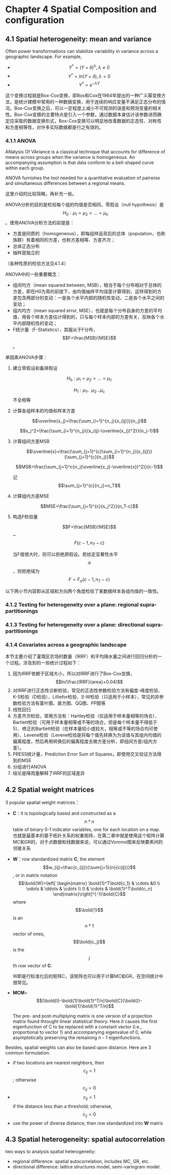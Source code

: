 # Chapter 4 Spatial Composition and configuration

## 4.1 Spatial heterogeneity: mean and variance

Often power transformations can stabilize variability in variance across a geographic landscape. For example,

+ $$Y^*=(Y+\delta)^{\lambda}, \lambda≠0$$
+ $$Y^*=ln(Y+\delta), \lambda=0$$
+ $$Y^*=e^{-{\lambda}Y}$$

这个变换过程就是Box-Cox变换，即Box和Cox在1964年提出的一种广义幂变换方法，是统计建模中常用的一种数据变换，用于连续的响应变量不满足正态分布的情况。Box-Cox变换之后，可以一定程度上减小不可观测的误差和预测变量的相关性。Box-Cox变换的主要特点是引入一个参数，通过数据本身估计该参数进而确定应采取的数据变换形式，Box-Cox变换可以明显地改善数据的正态性、对称性和方差相等性，对许多实际数据都是行之有效的。

### 4.1.1 ANOVA

ANalysis Of VAriance is a classical technique that accounts for difference of means across groups when the variance is homogeneous. An accompanying assumption is that data conform to a bell-shaped curve within each group.

ANOVA furnishes the tool needed for a quantitative evaluation of pairwise and simultaneous differences between a regional means.

这里介绍的比较简略，再补充一些。

ANOVA分析的目的是检验每个组的均值是否相同，零假设（null hypothesis）是$$H_0:\mu_1=\mu_2=...=\mu_n$$。使用ANOVA分析方法的前提是：

+ 方差是同质的（homogeneous），即每组样品背后的总体（population，也称族群）有着相同的方差，也称方差相等、方差齐次；
+ 总体正态分布
+ 抽样是独立的

（各种性质的检验方法见4.1.4）

ANOVA中的一些重要概念：

+ 组间均方（mean squared between, MSB），相当于每个分布相对于总体的方差，即在H0为真的前提下，由均值抽样平均误差计算得到，这样得到的方差包含两部分的变动：一是各个水平内部的随机性变动，二是各个水平之间的变动；
+ 组内均方（mean squared error, MSE），也就是每个分布自身的方差的平均值，用各个样本方差估计得到的，只与每个样本内部的方差有关，反映各个水平内部随机性的变动；
+ F统计量（F-Statistics），其服从于F分布，$$F=\frac{MSB}{MSE}$$。

单因素ANOVA步骤：

1. 建立零假设和备择假设

    $$H_0: \mu_1=\mu_2=...=\mu_c$$

    $$H_1: \mu_1、\mu_2...\mu_c$$不全相等

2. 计算各组样本的均值和样本方差

    $$\overline{x_j}=\frac{\sum_{i=1}^{n_j}{x_{ij}}}{n_j}$$

    $$s_j^2=\frac{\sum_{i=1}^{n_j}{(x_{ij}-\overline{x_j})^2}}{n_j-1}$$

3. 计算组间方差MSB

    $$\overline{x}=\frac{\sum_{j=1}^{c}\sum_{i=1}^{n_j}{x_{ij}}}{\sum_{j=1}^{c}{n_j}}$$

    $$MSB=\frac{\sum_{j=1}^c{n_j(\overline{x_j}-\overline{x})^2}}{c-1}$$

    记$$\sum_{j=1}^{c}{n_j}=n_T$$

4. 计算组内方差MSE

    $$MSE=\frac{\sum_{j=1}^{c}{s_j^2}}{n_T-c}$$

5. 构造F检验量

    $$F=\frac{MSB}{MSE}$$~$$F(c-1,n_T-c)$$

    当F值很大时，则可以拒绝原假设。若给定显著性水平$$\alpha$$，则拒绝域为$$F>F_{\alpha}(c-1,n_T-c)$$

以下两小节内容即从区域和方向两个角度检验了某数据样本各组均值的一致性。

### 4.1.2 Testing for heterogeneity over a plane: regional supra-partitionings

### 4.1.3 Testing for heterogeneity over a plane: directional supra-partitionings

### 4.1.4 Covariates across a geographic landscape

本节主要介绍了灌溉区农场的数量（IRRF）和平均降水量之间进行回归分析的一个过程。涉及到的一些统计过程如下：

1. 因为IRRF依赖于区域大小，所以对IRRF进行了Box-Cox变换，$$ln(\frac{IRRF}{area}+0.04)$$
2. 对IRRF进行正态性诊断检验，常见的正态性参数检验方法有偏度-峰度检验、K-S检验（D检验）、Lilliefor检验、S-W检验（只适用于小样本），常见的非参数检验方法有茎叶图、直方图、QQ图、PP图等
3. 线性回归
4. 方差齐次检验，常用方法有：Hartley检验（仅适用于样本量相等的场合）、Bartlett检验（可用于样本量相等或不等的场合，但是每个样本量不得低于5）、修正的Bartlett检验（在样本量较小或较大，相等或不等的场合均可使用）、Levene检验（Levene检验是将每个值先转换为为该值与其组内均值的偏离程度，然后再用转换后的偏离程度去做方差分析，即组间方差/组内方差）。
5. PRESS统计量，Prediction Error Sum of Squares，即使用交叉验证方法得到的MSE
6. 分组进行ANOVA
7. 结论是降雨量解释了IRRF的区域差异

## 4.2 Spatial weight matrices

3 popular spatial weight matrices：

+ **C**：it is topologically based and constructed as a $$n*n$$ table of binary 0-1 indicator variables, one for each location on a map. 也就是最基本的基于拓扑关系的权重矩阵，在第二章中就是使用这个矩阵计算MC和GR的，对于点数据和线数据来说，可以通过Voronoi图来反映要素间的邻接关系
+ **W**：row standardized matrix **C**, the element $$w_{ij}=\frac{c_{ij}}{\sum{j=1}{n}{c{ij}}}$$, or in matrix notation $$\bold{W}=\left[
    \begin{matrix}
    \bold{1}^T\bold{c_1} & \cdots  &0 \\
    \vdots & \ddots & \cdots \\
    0 & \cdots & \bold{1}^T\bold{c_n}
    \end{matrix}\right]^{-1}\bold{C}$$
where $$\bold{1}$$ is an $$n*1$$ vector of ones, $$\bold{c_j}$$ is the $$j$$ th row vector of **C**.

    W即是行标准化后的矩阵C，该矩阵也可以用于计算MC和GR，在空间统计中很常见。

+ **MCM**=$$(\bold{I}-\bold{1}\bold{1}^T/n)\bold{C}(\bold{I}-\bold{1}\bold{1}^T/n)$$

    The pre- and post-multiplying matrix is one version of a projection matrix found throught linear statistical theory. Here it causes the first eigenfunction of C to be replaced with a constant vector (i.e., proportional to vector 1) and accompanying eigenvalue of 0, while asymptotically preserving the remaining n – 1 eigenfunctions.

Besides, spatial weights can also be based upon distance. Here are 3 common formulation:

+ if two locations are nearest neighbors, then $$c_{ij}=1$$; otherwise $$c_{ij}=0$$
+ $$c_{ij}=1$$ if the distance less than a threshold; otherwise, $$c_{ij}=0$$
+ use the power of diverse distance, then row standardized into **W** matrix

## 4.3 Spatial heterogeneity: spatial autocorrelation

two ways to analysis spatial heterogeneity:

+ regional difference: spatial autocorrelation, includes MC, GR, etc.
+ directional difference: lattice structures model,  semi-variogram model.

